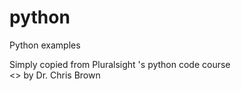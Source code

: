 # python
Python examples



 Simply copied from Pluralsight 's python code course  
<<Python Quick Start for Linux System Administrators>> by Dr. Chris Brown

